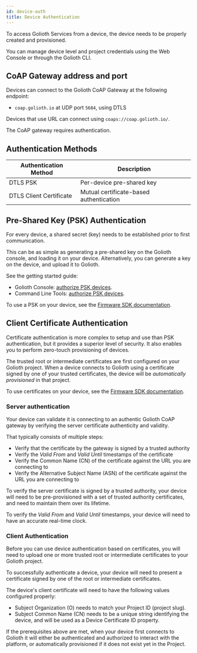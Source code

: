 ```yaml
---
id: device-auth
title: Device Authentication
---
```


To access Golioth Services from a device, the device needs to be properly created and provisioned.

You can manage device level and project credentials using the Web Console or through the Golioth CLI.

## CoAP Gateway address and port

Devices can connect to the Golioth CoAP Gateway at the following endpoint:

 - `coap.golioth.io` at UDP port `5684`, using DTLS

Devices that use URL can connect using `coaps://coap.golioth.io/`.

The CoAP gateway requires authentication.

## Authentication Methods

| Authentication Method         | Description                             |
| ----------------------------- | --------------------------------------- |
| DTLS PSK                      | Per-device pre-shared key               |
| DTLS Client Certificate       | Mutual certificate-based authentication |

## Pre-Shared Key (PSK) Authentication

For every device, a shared secret (key) needs to be established prior to first communication.

This can be as simple as generating a pre-shared key on the Golioth console, and loading it on your device. Alternatively, you can generate a key on the device, and upload it to Golioth.

See the getting started guide:

* Golioth Console: [authorize PSK
  devices](/getting-started/console/manage-devices).
* Command Line Tools: [authorize PSK devices](/reference/command-line-tools/tutorial/authorize-devices).

To use a PSK on your device, see the [Firmware SDK
documentation](/firmware/golioth-firmware-sdk/authentication/psk-auth).

## Client Certificate Authentication

Certificate authentication is more complex to setup and use than PSK authentication, but it provides a superior level of security. It also enables you to perform zero-touch provisioning of devices.

The trusted root or intermediate certificates are first configured on your Golioth project. When a device connects to Golioth using a certificate signed by one of your trusted certificates, the device will be *automatically provisioned* in that project.

To use certificates on your device, see the [Firmware SDK
documentation](/firmware/golioth-firmware-sdk/authentication/certificate-auth).

### Server authentication

Your device can validate it is connecting to an authentic Golioth CoAP gateway by verifying the server certificate authenticity and validity.

That typically consists of multiple steps:
* Verify that the certificate by the gateway is signed by a trusted authority
* Verify the *Valid From* and *Valid Until* timestamps of the certificate
* Verify the Common Name (CN) of the certificate against the URL you are connecting to
* Verify the Alternative Subject Name (ASN) of the certificate against the URL you are connecting to

To verify the server certificate is signed by a trusted authority, your device will need to be pre-provisioned with a set of trusted authority certificates, and need to maintain them over its lifetime.

To verify the *Valid From* and *Valid Until* timestamps, your device will need to have an accurate real-time clock.

### Client Authentication

Before you can use device authentication based on certificates, you will need to upload one or more trusted root or intermediate certificates to your Golioth project.

To successfully authenticate a device, your device will need to present a certificate signed by one of the root or intermediate certificates.

The device's client certificate will need to have the following values configured properly:

* Subject Organization (O) needs to match your Project ID (project slug).
* Subject Common Name (CN) needs to be a unique string identifying the device, and will be used as a Device Certificate ID property.

If the prerequisites above are met, when your device first connects to Golioth it will either be authenticated and authorized to interact with the platform, or automatically provisioned if it does not exist yet in the Project.
